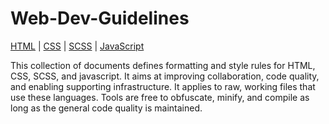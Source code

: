 # Web-Dev-Guidelines

[HTML](html.md) | [CSS](css.md) | [SCSS](scss.md) | [JavaScript](js.md)

This collection of documents defines formatting and style rules for HTML, CSS, SCSS, and javascript. It aims at improving collaboration, code quality, and enabling supporting infrastructure. It applies to raw, working files that use these languages. Tools are free to obfuscate, minify, and compile as long as the general code quality is maintained.